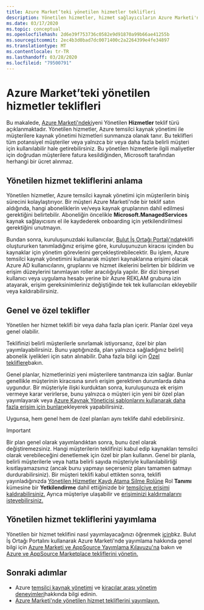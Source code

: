 ```yaml
---
title: Azure Market’teki yönetilen hizmetler teklifleri
description: Yönetilen hizmetler, hizmet sağlayıcıların Azure Marketi'ndeki müşterilere kaynak yönetimi teklifleri satmasına olanak tanır.
ms.date: 03/17/2020
ms.topic: conceptual
ms.openlocfilehash: 2d6e39f753736c0582e9d91870a99b66ae41255b
ms.sourcegitcommit: 2ec4b3d0bad7dc0071400c2a2264399e4fe34897
ms.translationtype: MT
ms.contentlocale: tr-TR
ms.lasthandoff: 03/28/2020
ms.locfileid: "79500791"
---
```

# <a name="managed-services-offers-in-azure-marketplace"></a>Azure Market’teki yönetilen hizmetler teklifleri

Bu makalede, [Azure Marketi'ndeki](https://azuremarketplace.microsoft.com)yeni Yönetilen **Hizmetler** teklif türü açıklanmaktadır. Yönetilen hizmetler, Azure temsilci kaynak yönetimi ile müşterilere kaynak yönetimi hizmetleri sunmanıza olanak tanır. Bu teklifleri tüm potansiyel müşteriler veya yalnızca bir veya daha fazla belirli müşteri için kullanılabilir hale getirebilirsiniz. Bu yönetilen hizmetlerle ilgili maliyetler için doğrudan müşterilere fatura kesildiğinden, Microsoft tarafından herhangi bir ücret alınmaz.

## <a name="understand-managed-services-offers"></a>Yönetilen hizmet tekliflerini anlama

Yönetilen hizmetler, Azure temsilci kaynak yönetimi için müşterilerin biniş sürecini kolaylaştırıyor. Bir müşteri Azure Marketi'nde bir teklif satın aldığında, hangi aboneliklerin ve/veya kaynak gruplarının dahil edilmesi gerektiğini belirtebilir. Aboneliğin öncelikle **Microsoft.ManagedServices** kaynak sağlayıcısını el ile kaydederek onboarding için yetkilendirilmesi gerektiğini unutmayın.

Bundan sonra, kuruluşunuzdaki kullanıcılar, [Bulut İş Ortağı Portalı'nda](https://cloudpartner.azure.com/)teklifi oluştururken tanımladığınız erişime göre, kuruluşunuzun kiracısı içinden bu kaynaklar için yönetim görevlerini gerçekleştirebilecektir. Bu işlem, Azure temsilci kaynak yönetimini kullanarak müşteri kaynaklarına erişimi olacak Azure AD kullanıcılarını, gruplarını ve hizmet ilkelerini belirten bir bildirim ve erişim düzeylerini tanımlayan roller aracılığıyla yapılır. Bir dizi bireysel kullanıcı veya uygulama hesabı yerine bir Azure REKLAM grubuna izin atayarak, erişim gereksinimleriniz değiştiğinde tek tek kullanıcıları ekleyebilir veya kaldırabilirsiniz.

## <a name="public-and-private-offers"></a>Genel ve özel teklifler

Yönetilen her hizmet teklifi bir veya daha fazla plan içerir. Planlar özel veya genel olabilir. 

Teklifinizi belirli müşterilerle sınırlamak istiyorsanız, özel bir plan yayımlayabilirsiniz. Bunu yaptığınızda, plan yalnızca sağladığınız belirli] abonelik iyelikleri için satın alınabilir. Daha fazla bilgi için [Özel tekliflere](../../marketplace/private-offers.md)bakın.

Genel planlar, hizmetlerinizi yeni müşterilere tanıtmanıza izin sağlar. Bunlar genellikle müşterinin kiracısına sınırlı erişim gerektiren durumlarda daha uygundur. Bir müşteriyle ilişki kurduktan sonra, kuruluşunuza ek erişim vermeye karar verirlerse, bunu yalnızca o müşteri için yeni bir özel plan yayımlayarak veya [Azure Kaynak Yöneticisi şablonlarını kullanarak daha fazla erişim için bunları](../how-to/onboard-customer.md)ekleyerek yapabilirsiniz.

Uygunsa, hem genel hem de özel planları aynı teklife dahil edebilirsiniz.

> [!IMPORTANT]
> Bir plan genel olarak yayımlandıktan sonra, bunu özel olarak değiştiremezsiniz. Hangi müşterilerin teklifinizi kabul edip kaynakları temsilci olarak verebileceğini denetlemek için özel bir plan kullanın. Genel bir planla, belirli müşterilerle veya hatta belirli sayıda müşteriyle kullanılabilirliği kısıtlayamazsınız (ancak bunu yapmayı seçerseniz planı tamamen satmayı durdurabilirsiniz). Bir müşteri teklifi kabul ettikten sonra, teklifi yayınladığınızda [Yönetilen Hizmetler Kaydı Atama Silme Rolüne](../../role-based-access-control/built-in-roles.md#managed-services-registration-assignment-delete-role) Rol **Tanımı** kümesine bir **Yetkilendirme** dahil ettiğinizde bir [temsilciye erişimi kaldırabilirsiniz.](../how-to/onboard-customer.md#remove-access-to-a-delegation) Ayrıca müşteriye ulaşabilir ve [erişiminizi kaldırmalarını isteyebilirsiniz.](../how-to/view-manage-service-providers.md#add-or-remove-service-provider-offers)

## <a name="publish-managed-service-offers"></a>Yönetilen hizmet tekliflerini yayımlama

Yönetilen bir hizmet teklifini nasıl yayımlayacağınızı öğrenmek [için](../how-to/publish-managed-services-offers.md)bkz. Bulut İş Ortağı Portalını kullanarak Azure Marketi'nde yayımlama hakkında genel bilgi için [Azure Marketi ve AppSource Yayımlama Kılavuzu'na](../../marketplace/marketplace-publishers-guide.md) bakın ve [Azure ve AppSource Marketplace tekliflerini yönetin.](../../marketplace/cloud-partner-portal/manage-offers/cpp-manage-offers.md)

## <a name="next-steps"></a>Sonraki adımlar

- Azure [temsilci kaynak yönetimi](azure-delegated-resource-management.md) ve [kiracılar arası yönetim deneyimleri](cross-tenant-management-experience.md)hakkında bilgi edinin.
- [Azure Marketi'nde yönetilen hizmet tekliflerini yayımlayın.](../how-to/publish-managed-services-offers.md)
